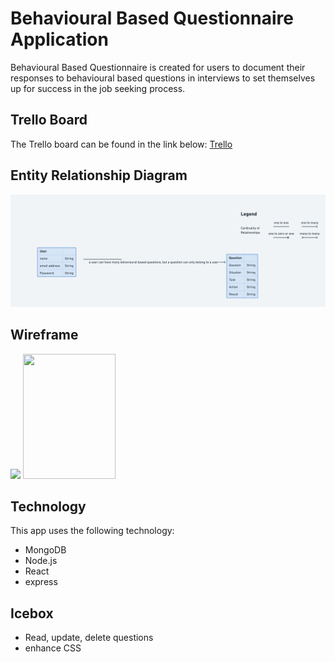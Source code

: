 # Behavioural Based Questionnaire Application

Behavioural Based Questionnaire is created for users to document their responses to behavioural based questions in interviews to set themselves up for success in the job seeking process.

## Trello Board

The Trello board can be found in the link below: 
[Trello](https://trello.com/b/uBDb0cjH/react-project-behavioural-based-questions)

## Entity Relationship Diagram
<img src="/public/entityrelationshipdiagram.png">

## Wireframe

<img src="/public/wireframeone.png" >
<img src="/public/wireframetwo.png" width="148" height="200">

## Technology

This app uses the following technology:
- MongoDB
- Node.js
- React
- express


## Icebox
- Read, update, delete questions
- enhance CSS



